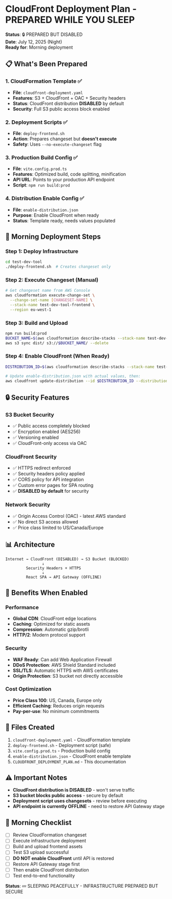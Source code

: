 # CloudFront Deployment Plan - PREPARED WHILE YOU SLEEP

**Status**: 🔒 PREPARED BUT DISABLED  
**Date**: July 12, 2025 (Night)  
**Ready for**: Morning deployment  

## 📋 What's Been Prepared

### 1. CloudFormation Template ✅
- **File**: `cloudfront-deployment.yaml`
- **Features**: S3 + CloudFront + OAC + Security headers
- **Status**: CloudFront distribution **DISABLED** by default
- **Security**: Full S3 public access block enabled

### 2. Deployment Scripts ✅
- **File**: `deploy-frontend.sh`
- **Action**: Prepares changeset but **doesn't execute**
- **Safety**: Uses `--no-execute-changeset` flag

### 3. Production Build Config ✅
- **File**: `vite.config.prod.ts`
- **Features**: Optimized build, code splitting, minification
- **API URL**: Points to your production API endpoint
- **Script**: `npm run build:prod`

### 4. Distribution Enable Config ✅
- **File**: `enable-distribution.json`
- **Purpose**: Enable CloudFront when ready
- **Status**: Template ready, needs values populated

## 🚀 Morning Deployment Steps

### Step 1: Deploy Infrastructure
```bash
cd test-dev-tool
./deploy-frontend.sh  # Creates changeset only
```

### Step 2: Execute Changeset (Manual)
```bash
# Get changeset name from AWS Console
aws cloudformation execute-change-set \
  --change-set-name [CHANGESET-NAME] \
  --stack-name test-dev-tool-frontend \
  --region eu-west-1
```

### Step 3: Build and Upload
```bash
npm run build:prod
BUCKET_NAME=$(aws cloudformation describe-stacks --stack-name test-dev-tool-frontend --region eu-west-1 --query 'Stacks[0].Outputs[?OutputKey==`BucketName`].OutputValue' --output text)
aws s3 sync dist/ s3://$BUCKET_NAME/ --delete
```

### Step 4: Enable CloudFront (When Ready)
```bash
DISTRIBUTION_ID=$(aws cloudformation describe-stacks --stack-name test-dev-tool-frontend --region eu-west-1 --query 'Stacks[0].Outputs[?OutputKey==`DistributionId`].OutputValue' --output text)

# Update enable-distribution.json with actual values, then:
aws cloudfront update-distribution --id $DISTRIBUTION_ID --distribution-config file://enable-distribution.json
```

## 🔒 Security Features

### S3 Bucket Security
- ✅ Public access completely blocked
- ✅ Encryption enabled (AES256)
- ✅ Versioning enabled
- ✅ CloudFront-only access via OAC

### CloudFront Security
- ✅ HTTPS redirect enforced
- ✅ Security headers policy applied
- ✅ CORS policy for API integration
- ✅ Custom error pages for SPA routing
- ✅ **DISABLED by default** for security

### Network Security
- ✅ Origin Access Control (OAC) - latest AWS standard
- ✅ No direct S3 access allowed
- ✅ Price class limited to US/Canada/Europe

## 📊 Architecture

```
Internet → CloudFront (DISABLED) → S3 Bucket (BLOCKED)
                ↓
         Security Headers + HTTPS
                ↓
         React SPA → API Gateway (OFFLINE)
```

## 🎯 Benefits When Enabled

### Performance
- **Global CDN**: CloudFront edge locations
- **Caching**: Optimized for static assets
- **Compression**: Automatic gzip/brotli
- **HTTP/2**: Modern protocol support

### Security
- **WAF Ready**: Can add Web Application Firewall
- **DDoS Protection**: AWS Shield Standard included
- **SSL/TLS**: Automatic HTTPS with AWS certificates
- **Origin Protection**: S3 bucket not directly accessible

### Cost Optimization
- **Price Class 100**: US, Canada, Europe only
- **Efficient Caching**: Reduces origin requests
- **Pay-per-use**: No minimum commitments

## 📁 Files Created

1. `cloudfront-deployment.yaml` - CloudFormation template
2. `deploy-frontend.sh` - Deployment script (safe)
3. `vite.config.prod.ts` - Production build config
4. `enable-distribution.json` - CloudFront enable template
5. `CLOUDFRONT_DEPLOYMENT_PLAN.md` - This documentation

## ⚠️ Important Notes

- **CloudFront distribution is DISABLED** - won't serve traffic
- **S3 bucket blocks public access** - secure by default
- **Deployment script uses changesets** - review before executing
- **API endpoint is currently OFFLINE** - need to restore API Gateway stage

## 🌅 Morning Checklist

- [ ] Review CloudFormation changeset
- [ ] Execute infrastructure deployment
- [ ] Build and upload frontend assets
- [ ] Test S3 upload successful
- [ ] **DO NOT enable CloudFront** until API is restored
- [ ] Restore API Gateway stage first
- [ ] Then enable CloudFront distribution
- [ ] Test end-to-end functionality

**Status**: 💤 SLEEPING PEACEFULLY - INFRASTRUCTURE PREPARED BUT SECURE